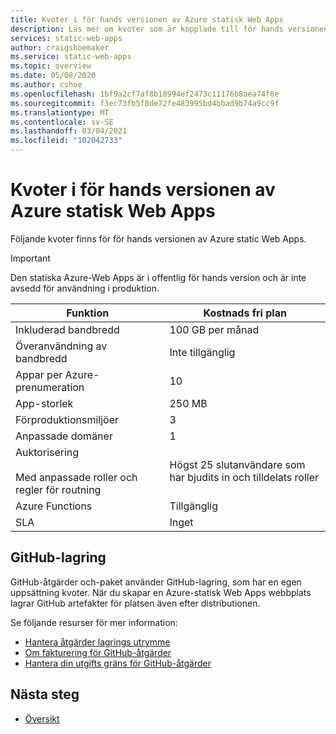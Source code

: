 ```yaml
---
title: Kvoter i för hands versionen av Azure statisk Web Apps
description: Läs mer om kvoter som är kopplade till för hands versionen av Azure static Web Apps
services: static-web-apps
author: craigshoemaker
ms.service: static-web-apps
ms.topic: overview
ms.date: 05/08/2020
ms.author: cshoe
ms.openlocfilehash: 1bf9a2cf7af8b18994ef2473c11176b8aea74f6e
ms.sourcegitcommit: f3ec73fb5f8de72fe483995bd4bbad9b74a9cc9f
ms.translationtype: MT
ms.contentlocale: sv-SE
ms.lasthandoff: 03/04/2021
ms.locfileid: "102042733"
---
```

# <a name="quotas-in-azure-static-web-apps-preview"></a>Kvoter i för hands versionen av Azure statisk Web Apps

Följande kvoter finns för för hands versionen av Azure static Web Apps.

> [!IMPORTANT]
> Den statiska Azure-Web Apps är i offentlig för hands version och är inte avsedd för användning i produktion.

| Funktion                     | Kostnads fri plan        |
|-----------------------------|------------------|
| Inkluderad bandbredd          | 100 GB per månad |
| Överanvändning av bandbredd           | Inte tillgänglig      |
| Appar per Azure-prenumeration | 10               |
| App-storlek                    | 250 MB           |
| Förproduktionsmiljöer | 3                |
| Anpassade domäner              | 1                |
| Auktorisering<br><br>Med anpassade roller och regler för routning | Högst 25 slutanvändare som har bjudits in och tilldelats roller |
| Azure Functions             | Tillgänglig        |
| SLA                         | Inget             |

## <a name="github-storage"></a>GitHub-lagring

GitHub-åtgärder och-paket använder GitHub-lagring, som har en egen uppsättning kvoter. När du skapar en Azure-statisk Web Apps webbplats lagrar GitHub artefakter för platsen även efter distributionen.

Se följande resurser för mer information:

- [Hantera åtgärder lagrings utrymme](https://github.community/t5/GitHub-Actions/Managing-Actions-storage-space/td-p/38944)
- [Om fakturering för GitHub-åtgärder](https://help.github.com/github/setting-up-and-managing-billing-and-payments-on-github/about-billing-for-github-actions#about-billing-for-github-actions)
- [Hantera din utgifts gräns för GitHub-åtgärder](https://help.github.com/github/setting-up-and-managing-billing-and-payments-on-github/managing-your-spending-limit-for-github-actions)

## <a name="next-steps"></a>Nästa steg

- [Översikt](overview.md)
